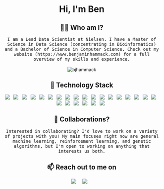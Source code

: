 <h1 align="center">Hi, I'm Ben</h1>
<!--<img src="https://i.imgur.com/Eu3NtrU.png">-->

<h2 align="center"> 👨‍💻 Who am I?</h2>
<p align="center">
  <samp>
I am a Lead Data Scientist at Nielsen. I have a Master of Science in Data Science (concentrating in Bioinformatics) and a Bachelor of Science in Computer Science. Check out my website (https://www.benjaminhammack.com) for a full overview of my skills and experience.
  </samp><br><br>
  <img src="https://komarev.com/ghpvc/?username=bjhammack" alt="bjhammack" /> 
</p>

<h2 align="center"> 🔭 Technology Stack</h2>
<p align="center">
  <img src="https://img.shields.io/badge/Python-3776AB?style=for-the-badge&logo=python&logoColor=white" />&nbsp;&nbsp;
  <img src="https://img.shields.io/badge/R-276DC3?style=for-the-badge&logo=r&logoColor=white" />&nbsp;&nbsp;
  <img src="https://img.shields.io/badge/JavaScript-323330?style=for-the-badge&logo=javascript&logoColor=F7DF1E" />&nbsp;&nbsp;
  <img src="https://img.shields.io/badge/tensorflow%20-%231572B6.svg?&style=for-the-badge&logo=tensorflow&logoColor=white" />&nbsp;&nbsp;
  <img src="https://img.shields.io/badge/pytorch%20-%231572B6.svg?&style=for-the-badge&logo=pytorch&logoColor=white" />&nbsp;&nbsp;
  <img src="https://img.shields.io/badge/pyspark%20-%231572B6.svg?&style=for-the-badge&logo=apache&logoColor=white" />&nbsp;&nbsp;
  <img src="https://img.shields.io/badge/sql%20-%231572B6.svg?&style=for-the-badge&logo=sql&logoColor=white" />&nbsp;&nbsp;
  <img src="https://img.shields.io/badge/MySQL-00000F?style=for-the-badge&logo=mysql&logoColor=white" />&nbsp;&nbsp;
  <img src="https://img.shields.io/badge/PostgreSQL-316192?style=for-the-badge&logo=postgresql&logoColor=white" />&nbsp;&nbsp;
  <img src="https://img.shields.io/badge/oracle%20-%231572B6.svg?&style=for-the-badge&logo=oracle&logoColor=white" />&nbsp;&nbsp;
  <img src="https://img.shields.io/badge/Microsoft_SQL_Server-CC2927?style=for-the-badge&logo=microsoft-sql-server&logoColor=white" />&nbsp;&nbsp;
  <img src="https://img.shields.io/badge/SQLite-07405E?style=for-the-badge&logo=sqlite&logoColor=white" />&nbsp;&nbsp;
  <img src="https://img.shields.io/badge/MongoDB-4EA94B?style=for-the-badge&logo=mongodb&logoColor=white" />&nbsp;&nbsp;
  <img src="https://img.shields.io/badge/Amazon_AWS-232F3E?style=for-the-badge&logo=amazon-aws&logoColor=white" />&nbsp;&nbsp;
  <img src="https://img.shields.io/badge/Google_Cloud-4285F4?style=for-the-badge&logo=google-cloud&logoColor=white" />&nbsp;&nbsp;
  <img src="https://img.shields.io/badge/spark%20-%231572B6.svg?&style=for-the-badge&logo=apache&logoColor=white" />&nbsp;&nbsp;
  <img src="https://img.shields.io/badge/Jupyter-F37626.svg?&style=for-the-badge&logo=Jupyter&logoColor=white" />&nbsp;&nbsp;
  <img src="https://img.shields.io/badge/RASPBERRY%20PI-C51A4A.svg?&style=for-the-badge&logo=raspberry%20pi&logoColor=white" />&nbsp;&nbsp;
  <img src="https://img.shields.io/badge/Flask-000000?style=for-the-badge&logo=flask&logoColor=white" />&nbsp;&nbsp;
  <img src="https://img.shields.io/badge/Django-092E20?style=for-the-badge&logo=django&logoColor=white" />&nbsp;&nbsp;
  <img src="https://img.shields.io/badge/Vue.js-35495E?style=for-the-badge&logo=vue.js&logoColor=4FC08D" />&nbsp;&nbsp;
  <img src="https://img.shields.io/badge/HTML5-E34F26?style=for-the-badge&logo=html5&logoColor=white" />&nbsp;&nbsp;
  <img src="https://img.shields.io/badge/CSS3-1572B6?style=for-the-badge&logo=css3&logoColor=white" />&nbsp;&nbsp;
  <img src="https://img.shields.io/badge/Git-F05032?style=for-the-badge&logo=git&logoColor=white" />&nbsp;&nbsp;
</p>

<h2 align="center">🤝 Collaborations? </h2>
<p align="center">
  <samp>
Interested in collaborating? I'd love to work on a variety of projects with you! My main focuses right now are general machine learning, reinforcement learning, and genetic algorithms, but I'm open to working on anything that interests us both.
  </samp>
</p>

<h2 align="center">📫 Reach out to me on</h2>
<p align="center">
  <a target="_blank"href="https://www.linkedin.com/in/benjamin-hammack-8215b4105/"><img src="https://img.shields.io/badge/linkedin-%230077B5.svg?&style=for-the-badge&logo=linkedin&logoColor=white" /></a>&nbsp;&nbsp;&nbsp;&nbsp;
  <a href="mailto:bjhammack@protonmail.com?subject=Hello%20Ben,%20From%20Github"><img src="https://img.shields.io/badge/ProtonMail-8B89CC?style=for-the-badge&logo=protonmail&logoColor=white" /></a>&nbsp;&nbsp;&nbsp;&nbsp;
</p>
